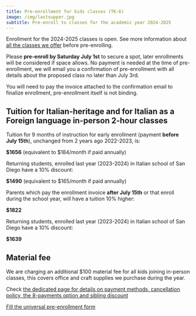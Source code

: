 ```yaml
---
title: Pre-enrollment for kids classes (TK-6)
image: /img/lastsupper.jpg
subtitle: Pre-enroll to classes for the academic year 2024-2025
---
```


Enrollment for the 2024-2025 classes is open.
See more information about [all the classes we offer](/classes) before pre-enrolling.

Please **pre-enroll by Saturday July 1st** to secure a spot, later enrollments will be considered if space allows.
No payment is needed at the time of pre-enrollment, we will email you a confirmation of pre-enrollment with all details about the proposed class no later than July 3rd.

You will need to pay the invoice attached to the confirmation email to finalize enrollment, pre-enrollment itself is not binding.

## Tuition for Italian-heritage and for Italian as a Foreign language in-person 2-hour classes

Tuition for 9 months of instruction for early enrollment (payment **before July 15th**), unchanged from 2 years ago 2022-2023, is:

**$1656** (equivalent to $184/month if paid annually)

Returning students, enrolled last year (2023-2024) in Italian school of San Diego have a 10% discount:

**$1490** (equivalent to $165/month if paid annually)

Parents which pay the enrollment invoice **after July 15th** or that enroll during the school year, will have a tuition 10% higher:

**$1822**

Returning students, enrolled last year (2023-2024) in Italian school of San Diego have a 10% discount:

**$1639**

## Material fee

We are charging an additional $100 material fee for all kids joining in-person classes, this covers office and craft supplies we purchase during the year.

Check [the dedicated page for details on payment methods, cancellation policy, the 8-payments option and sibling discount](/tuition-payment)

<div class="tc">
<a href="https://docs.google.com/forms/d/e/1FAIpQLSd4sac0Y2wdTd9gm2AF1Y9uuVPPyJzHfHEphJPA1iYPkrP43g/viewform?usp=sf_link" class="btn raise">Fill the universal pre-enrollment form</a>
</div>
